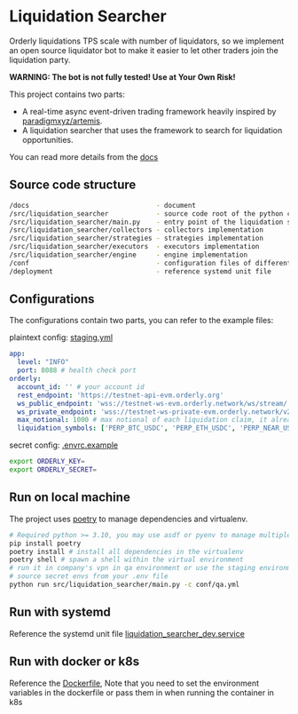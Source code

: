 # Liquidation Searcher

Orderly liquidations TPS scale with number of liquidators, so we implement an open source liquidator bot to make it easier to let other traders join the liquidation party.

**WARNING: The bot is not fully tested! Use at Your Own Risk!**

This project contains two parts:

* A real-time async event-driven trading framework heavily inspired by [paradigmxyz/artemis](https://github.com/paradigmxyz/artemis).
* A liquidation searcher that uses the framework to search for liquidation opportunities.

You can read more details from the [docs](/docs)

## Source code structure

```sh
/docs                                - document
/src/liquidation_searcher            - source code root of the python code
/src/liquidation_searcher/main.py    - entry point of the liquidation searcher
/src/liquidation_searcher/collectors - collectors implementation
/src/liquidation_searcher/strategies - strategies implementation
/src/liquidation_searcher/executors  - executors implementation
/src/liquidation_searcher/engine     - engine implementation
/conf                                - configuration files of different environments
/deployment                          - reference systemd unit file
```

## Configurations

The configurations contain two parts, you can refer to the example files:

plaintext config: [staging.yml](/conf/staging.yml)

```yaml
app:
  level: "INFO"
  port: 8088 # health check port
orderly:
  account_id: '' # your account id
  rest_endpoint: 'https://testnet-api-evm.orderly.org'
  ws_public_endpoint: 'wss://testnet-ws-evm.orderly.network/ws/stream/'
  ws_private_endpoint: 'wss://testnet-ws-private-evm.orderly.network/v2/ws/private/stream/'
  max_notional: 1000 # max notional of each liquidation claim, it already includes the leverage
  liquidation_symbols: ['PERP_BTC_USDC', 'PERP_ETH_USDC', 'PERP_NEAR_USDC', 'PERP_WOO_USDC'] # liquidation symbols whitelist
```

secret config: [.envrc.example](/.envrc.example)

```sh
export ORDERLY_KEY=
export ORDERLY_SECRET=
```

## Run on local machine

The project uses [poetry](https://python-poetry.org/) to manage dependencies and virtualenv.

```sh
# Required python >= 3.10, you may use asdf or pyenv to manage multiple python versions
pip install poetry
poetry install # install all dependencies in the virtualenv
poetry shell # spawn a shell within the virtual environment
# run it in company's vpn in qa environment or use the staging environment
# source secret envs from your .env file
python run src/liquidation_searcher/main.py -c conf/qa.yml
```

## Run with systemd

Reference the systemd unit file [liquidation_searcher_dev.service](/deployment/liquidation_searcher_dev.service)

## Run with docker or k8s

Reference the [Dockerfile](/Dockerfile), Note that you need to set the environment variables in the dockerfile or pass them in when running the container in k8s
